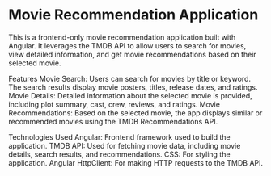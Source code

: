 # Movie Recommendation Application

This is a frontend-only movie recommendation application built with Angular. It leverages the TMDB API to allow users to search for movies, view detailed information, and get movie recommendations based on their selected movie.

Features
Movie Search: Users can search for movies by title or keyword. The search results display movie posters, titles, release dates, and ratings.
Movie Details: Detailed information about the selected movie is provided, including plot summary, cast, crew, reviews, and ratings.
Movie Recommendations: Based on the selected movie, the app displays similar or recommended movies using the TMDB Recommendations API.

Technologies Used
Angular: Frontend framework used to build the application.
TMDB API: Used for fetching movie data, including movie details, search results, and recommendations.
CSS: For styling the application.
Angular HttpClient: For making HTTP requests to the TMDB API.
